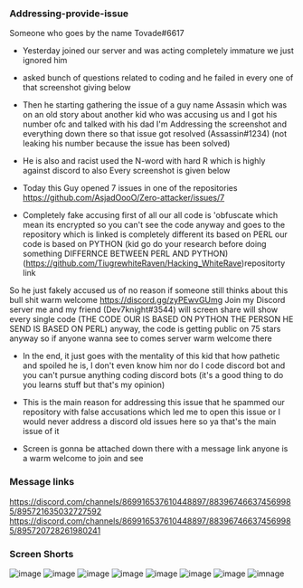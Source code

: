 ###  Addressing-provide-issue

Someone who goes by the name
Tovade#6617
- Yesterday joined our server and was acting completely immature we just ignored him 

- asked bunch of questions related to coding and he failed in every one of that screenshot giving below 

- Then he starting gathering the issue of a guy name Assasin which was on an old story about another kid who was accusing us and I got his number ofc and talked with his dad I'm Addressing the screenshot and everything down there so that issue got resolved (Assassin#1234) (not leaking his number because the issue has been solved)

- He is also and racist used the N-word with hard R which is highly against discord to also
Every screenshot is given below

- Today this Guy opened 7 issues in one of the repositories
https://github.com/AsjadOooO/Zero-attacker/issues/7

- Completely fake accusing first of all our all code is 'obfuscate which mean its encrypted so you can't see the code anyway and goes to the   repository which is linked is completely different  its based on PERL our code is based on PYTHON (kid go do your research before doing something DIFFERNCE BETWEEN PERL AND PYTHON)(https://github.com/TiugrewhiteRaven/Hacking_WhiteRave)repositorty link

So he just fakely accused us of no reason if someone still thinks about this bull shit warm welcome https://discord.gg/zyPEwvGUmg 
Join my Discord server me and my friend (Dev7knight#3544) will screen share will show every single code (THE CODE OUR IS BASED ON PYTHON THE PERSON HE SEND IS BASED ON PERL)
anyway, the code is getting public on 75 stars anyway so if anyone wanna see to comes server  warm welcome there 

- In the end, it just goes with the mentality of this kid that how pathetic and spoiled he is, I don't even know him nor do I code discord bot and you can't pursue anything coding discord bots (it's a good thing to do you learns stuff but that's my opinion)

- This is the main reason for addressing this issue that he spammed our repository with false accusations which led me to open this issue or I would never address a discord old issues here so ya that's the main issue of it

- Screen is gonna be attached down there with a message link anyone is a warm welcome to join and see

### Message links
https://discord.com/channels/869916537610448897/883967466374569985/895721635032727592
https://discord.com/channels/869916537610448897/883967466374569985/895720728261980241

### Screen Shorts
![image](https://github.com/AsjadOooO/Addresing-tovade-issue/blob/main/unknown.png)
![image](https://github.com/AsjadOooO/Addresing-tovade-issue/blob/main/unknown%20(2).png)
![image](https://github.com/AsjadOooO/Addresing-tovade-issue/blob/main/unknown%20(1).png)
![image](https://github.com/AsjadOooO/Addresing-tovade-issue/blob/main/Screenshot_20211007-225855_Discord.png)
![image](https://github.com/AsjadOooO/Addresing-tovade-issue/blob/main/Capture1.png)
![image](https://github.com/AsjadOooO/Addresing-tovade-issue/blob/main/Capture.png)
![image](https://github.com/AsjadOooO/Addresing-tovade-issue/blob/main/Capture.png)
![imnage](https://github.com/AsjadOooO/Addresing-tovade-issue/blob/main/capture2.png)


